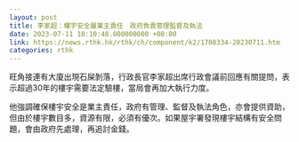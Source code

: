```yaml
---
layout: post
title: 李家超：樓宇安全屬業主責任　政府負責管理監督及執法
date: 2023-07-11 10:10:48.000000000 +08:00
link: https://news.rthk.hk/rthk/ch/component/k2/1708334-20230711.htm
categories: rthk
---
```


旺角接連有大廈出現石屎剝落，行政長官李家超出席行政會議前回應有關提問，表示超過30年的樓宇需要法定驗樓，當局會再加大執行力度。

他強調確保樓宇安全是業主責任，政府有管理、監督及執法角色，亦會提供資助，但由於樓宇數目多，資源有限，必須有優次。如果屋宇署發現樓宇結構有安全問題，會由政府先處理，再追討金錢。
